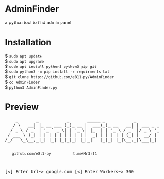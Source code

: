 # AdminFinder
a python tool to find admin panel
<h1>Installation</h1>
$ <code>sudo apt update</code>
<br>
$ <code>sudo apt upgrade</code>
<br>
$ <code>sudo apt install python3 python3-pip git</code>
<br>
$ <code>sudo python3 -m pip install -r requirments.txt</code>
<br>
$ <code>git clone https://github.com/e811-py/AdminFinder</code>
<br>
$ <code>cd AdminFinder</code>
<br>
$ <code>python3 AdminFinder.py</code>
<h1>Preview</h1>
<pre>
    _       _           _       _____ _           _           
   / \   __| |_ __ ___ (_)_ __ |  ___(_)_ __   __| | ___ _ __ 
  / _ \ / _` | '_ ` _ \| | '_ \| |_  | | '_ \ / _` |/ _ \ '__|
 / ___ \ (_| | | | | | | | | | |  _| | | | | | (_| |  __/ |   
/_/   \_\__,_|_| |_| |_|_|_| |_|_|   |_|_| |_|\__,_|\___|_|   
                                                              
       github.com/e811-py          t.me/Mr3rf1             
       
 [<] Enter Url~> google.com
 [<] Enter Workers~> 300

</pre>
